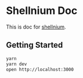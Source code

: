 Shellnium Doc 
====

This is doc for [shellnium](https://github.com/Rasukarusan/shellnium).

## Getting Started

```sh
yarn
yarn dev
open http://localhost:3000
```
